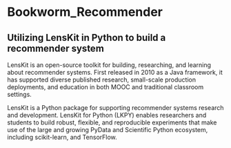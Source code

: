 # Bookworm_Recommender

## Utilizing LensKit in Python to build a recommender system

LensKit is an open-source toolkit for building, researching, and learning about recommender systems. First released in 2010 as a Java framework, it has supported diverse published research, small-scale production deployments, and education in both MOOC and traditional classroom settings.

LensKit is a Python package for supporting recommender systems research and development. LensKit for Python (LKPY) enables researchers and students to build robust, flexible, and reproducible experiments that make use of the large and growing PyData and Scientific Python ecosystem, including scikit-learn, and TensorFlow.
